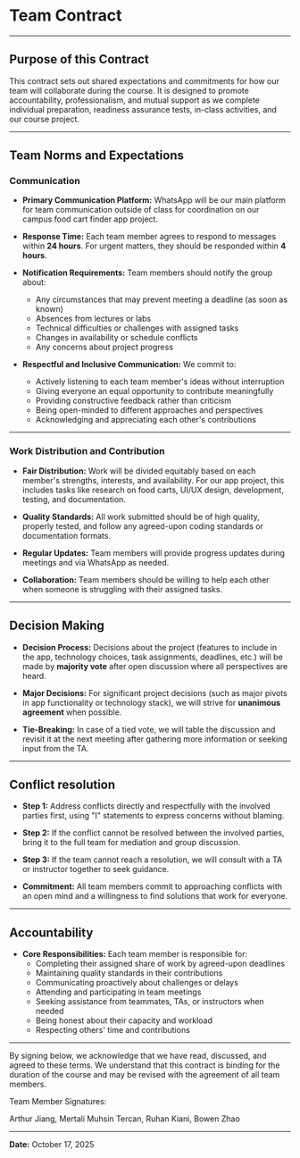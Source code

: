 # Team Contract

---
## Purpose of this Contract

This contract sets out shared expectations and commitments for how our team will collaborate during the course. It is designed to promote accountability, professionalism, and mutual support as we complete individual preparation, readiness assurance tests, in-class activities, and our course project.

---
## Team Norms and Expectations

### Communication

* **Primary Communication Platform:** WhatsApp will be our main platform for team communication outside of class for coordination on our campus food cart finder app project.

* **Response Time:** Each team member agrees to respond to messages within **24 hours**. For urgent matters, they should be responded within **4 hours**.

* **Notification Requirements:** Team members should notify the group about:
    - Any circumstances that may prevent meeting a deadline (as soon as known)
    - Absences from lectures or labs
    - Technical difficulties or challenges with assigned tasks
    - Changes in availability or schedule conflicts
    - Any concerns about project progress

* **Respectful and Inclusive Communication:** We commit to:
    - Actively listening to each team member's ideas without interruption
    - Giving everyone an equal opportunity to contribute meaningfully
    - Providing constructive feedback rather than criticism
    - Being open-minded to different approaches and perspectives
    - Acknowledging and appreciating each other's contributions

---

### Work Distribution and Contribution
* **Fair Distribution:** Work will be divided equitably based on each member's strengths, interests, and availability. For our app project, this includes tasks like research on food carts, UI/UX design, development, testing, and documentation.

* **Quality Standards:** All work submitted should be of high quality, properly tested, and follow any agreed-upon coding standards or documentation formats.

* **Regular Updates:** Team members will provide progress updates during meetings and via WhatsApp as needed.

* **Collaboration:** Team members should be willing to help each other when someone is struggling with their assigned tasks.

---

## Decision Making

* **Decision Process:** Decisions about the project (features to include in the app, technology choices, task assignments, deadlines, etc.) will be made by **majority vote** after open discussion where all perspectives are heard.

* **Major Decisions:** For significant project decisions (such as major pivots in app functionality or technology stack), we will strive for **unanimous agreement** when possible.

* **Tie-Breaking:** In case of a tied vote, we will table the discussion and revisit it at the next meeting after gathering more information or seeking input from the TA.

---
## Conflict resolution

* **Step 1:** Address conflicts directly and respectfully with the involved parties first, using "I" statements to express concerns without blaming.

* **Step 2:** If the conflict cannot be resolved between the involved parties, bring it to the full team for mediation and group discussion.

* **Step 3:** If the team cannot reach a resolution, we will consult with a TA or instructor together to seek guidance.

* **Commitment:** All team members commit to approaching conflicts with an open mind and a willingness to find solutions that work for everyone.
---

## Accountability

* **Core Responsibilities:** Each team member is responsible for:
    - Completing their assigned share of work by agreed-upon deadlines
    - Maintaining quality standards in their contributions
    - Communicating proactively about challenges or delays
    - Attending and participating in team meetings
    - Seeking assistance from teammates, TAs, or instructors when needed
    - Being honest about their capacity and workload
    - Respecting others' time and contributions

---

By signing below, we acknowledge that we have read, discussed, and agreed to these terms. We understand that this contract is binding for the duration of the course and may be revised with the agreement of all team members.

Team Member Signatures:


Arthur Jiang, Mertali Muhsin Tercan, Ruhan Kiani, Bowen Zhao

---
**Date:** October 17, 2025
